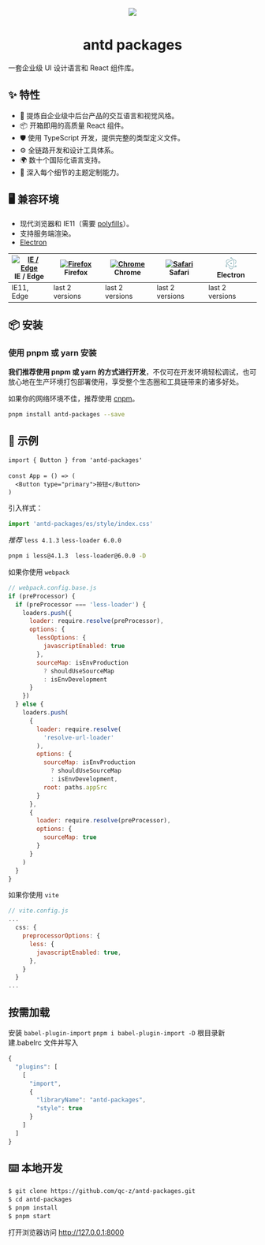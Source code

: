 <p align="center">
  <a href="www.consolelog.cc">
    <img width="200" src="https://gw.alipayobjects.com/zos/rmsportal/KDpgvguMpGfqaHPjicRK.svg">
  </a>
</p>

<h1 align="center">antd packages</h1>

<div>

一套企业级 UI 设计语言和 React 组件库。

## ✨ 特性

- 🌈 提炼自企业级中后台产品的交互语言和视觉风格。
- 📦 开箱即用的高质量 React 组件。
- 🛡 使用 TypeScript 开发，提供完整的类型定义文件。
- ⚙️ 全链路开发和设计工具体系。
- 🌍 数十个国际化语言支持。
- 🎨 深入每个细节的主题定制能力。

## 🖥 兼容环境

- 现代浏览器和 IE11（需要 [polyfills](https://ant.design/docs/react/getting-started-cn#兼容性)）。
- 支持服务端渲染。
- [Electron](https://www.electronjs.org/)

| [<img src="https://raw.githubusercontent.com/alrra/browser-logos/master/src/edge/edge_48x48.png" alt="IE / Edge" width="24px" height="24px" />](http://godban.github.io/browsers-support-badges/)<br>IE / Edge | [<img src="https://raw.githubusercontent.com/alrra/browser-logos/master/src/firefox/firefox_48x48.png" alt="Firefox" width="24px" height="24px" />](http://godban.github.io/browsers-support-badges/)<br>Firefox | [<img src="https://raw.githubusercontent.com/alrra/browser-logos/master/src/chrome/chrome_48x48.png" alt="Chrome" width="24px" height="24px" />](http://godban.github.io/browsers-support-badges/)<br>Chrome | [<img src="https://raw.githubusercontent.com/alrra/browser-logos/master/src/safari/safari_48x48.png" alt="Safari" width="24px" height="24px" />](http://godban.github.io/browsers-support-badges/)<br>Safari | [<img src="https://raw.githubusercontent.com/alrra/browser-logos/master/src/electron/electron_48x48.png" alt="Electron" width="24px" height="24px" />](http://godban.github.io/browsers-support-badges/)<br>Electron |
| -------------------------------------------------------------------------------------------------------------------------------------------------------------------------------------------------------------- | ---------------------------------------------------------------------------------------------------------------------------------------------------------------------------------------------------------------- | ------------------------------------------------------------------------------------------------------------------------------------------------------------------------------------------------------------ | ------------------------------------------------------------------------------------------------------------------------------------------------------------------------------------------------------------ | -------------------------------------------------------------------------------------------------------------------------------------------------------------------------------------------------------------------- |
| IE11, Edge                                                                                                                                                                                                     | last 2 versions                                                                                                                                                                                                  | last 2 versions                                                                                                                                                                                              | last 2 versions                                                                                                                                                                                              | last 2 versions                                                                                                                                                                                                      |

## 📦 安装

### 使用 pnpm 或 yarn 安装

**我们推荐使用 pnpm 或 yarn 的方式进行开发**，不仅可在开发环境轻松调试，也可放心地在生产环境打包部署使用，享受整个生态圈和工具链带来的诸多好处。

如果你的网络环境不佳，推荐使用 [cnpm](https://github.com/cnpm/cnpm)。

```bash
pnpm install antd-packages --save
```

## 🔨 示例

```tsx | pure
import { Button } from 'antd-packages'

const App = () => (
  <Button type="primary">按钮</Button>
)
```

引入样式：

```jsx | pure
import 'antd-packages/es/style/index.css'
```

_推荐_ `less 4.1.3` `less-loader 6.0.0`

```bash
pnpm i less@4.1.3  less-loader@6.0.0 -D
```

如果你使用 `webpack`

```js | pure
// webpack.config.base.js
if (preProcessor) {
  if (preProcessor === 'less-loader') {
    loaders.push({
      loader: require.resolve(preProcessor),
      options: {
        lessOptions: {
          javascriptEnabled: true
        },
        sourceMap: isEnvProduction
          ? shouldUseSourceMap
          : isEnvDevelopment
      }
    })
  } else {
    loaders.push(
      {
        loader: require.resolve(
          'resolve-url-loader'
        ),
        options: {
          sourceMap: isEnvProduction
            ? shouldUseSourceMap
            : isEnvDevelopment,
          root: paths.appSrc
        }
      },
      {
        loader: require.resolve(preProcessor),
        options: {
          sourceMap: true
        }
      }
    )
  }
}
```

如果你使用 `vite`

```js
// vite.config.js
...
  css: {
    preprocessorOptions: {
      less: {
        javascriptEnabled: true,
      },
    }
  }
...
```

## 按需加载

安装 `babel-plugin-import`
`pnpm i babel-plugin-import -D`
根目录新建.babelrc 文件并写入

```js | pure
{
  "plugins": [
    [
      "import",
      {
        "libraryName": "antd-packages",
        "style": true
      }
    ]
  ]
}
```

## ⌨️ 本地开发

```bash
$ git clone https://github.com/qc-z/antd-packages.git
$ cd antd-packages
$ pnpm install
$ pnpm start
```

打开浏览器访问 http://127.0.0.1:8000
